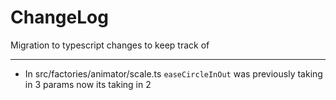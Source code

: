 # ChangeLog

Migration to typescript changes to keep track of
_______________________________

- In src/factories/animator/scale.ts ``easeCircleInOut`` was previously taking in 3 params now its taking in 2
